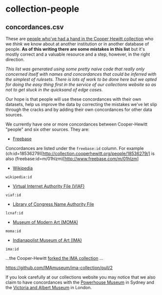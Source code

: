 collection-people
==

concordances.csv
--

These are [people who've had a hand in the Cooper Hewitt collection](http://collection.cooperhewitt.org/people/) who we _think_
we know about at another institution or in another database of people. **As of
this writing there are some mistakes in this list** but it's mostly correct and
a valuable resource and a step, however, in the right direction.

_This list was generated using some pretty naive code that really only concerned
itself with names and concordances that could be inferred with the simplest of
rulesets. There is lots of work to be done here but we opted for doing the easy
thing first in the service of our collections website so as not to get stuck in
the quicksand of edge cases._

Our hope is that people will use these concordances with their own datasets,
help us improve the data by correcting the mistakes we've let slip through the
cracks and by adding their own concordances for other data sources.

We currently have one or more concordances between Cooper-Hewitt "people" and
six other sources. They are:

* [Freebase](http://www.freebase.com/)

Concordances are listed under the `freebase:id` column. For example
(ch:id=18536279)[http://collection.cooperhewitt.org/people/18536279/] is also (freebase:id=m/01hlzm)[http://www.freebase.com/m/01hlzm]

* [Wikipedia](http://www.wikipedia.org/)

`wikipedia:id`

* [Virtual Internet Authority File (VIAF)](http://viaf.org/)

`viaf:id`

* [Library of Congress Name Authority File](http://id.loc.gov)

`lcnaf:id`

* [Museum of Modern Art (MOMA)](http://www.moma.org/)

`moma:id`

* [Indianapolist Museum of Art (IMA)](http://www.imamuseum.org/)

`ima:id`

...the Cooper-Hewitt [forked the IMA
collection](https://github.com/cooperhewitt/ima-collection/tree/master/actors) ...

https://github.com/IMAmuseum/ima-collection/pull/2

If you look carefully at our collections website you may notice that we also
claim to have concordances with the [Powerhouse Museum]() in Sydney and the
[Victoria and Albert Museum]() in London.

